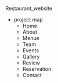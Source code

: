  Restaurant_website
- project map
  - Home 
  - About 
  - Menue 
  - Team
  - Events
  - Gallery 
  - Review
  - Reservation 
  - Contact

